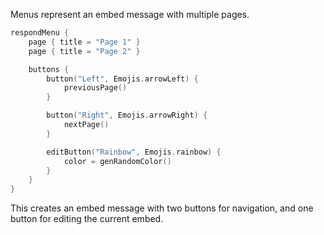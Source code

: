 Menus represent an embed message with multiple pages.

```kotlin
respondMenu {
    page { title = "Page 1" }
    page { title = "Page 2" }

    buttons {
        button("Left", Emojis.arrowLeft) {
            previousPage()
        }

        button("Right", Emojis.arrowRight) {
            nextPage()
        }

        editButton("Rainbow", Emojis.rainbow) {
            color = genRandomColor()
        }
    }
}
```

This creates an embed message with two buttons for navigation, and one button for editing the current embed.
